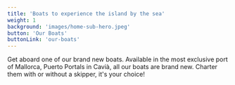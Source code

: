 ```yaml
---
title: 'Boats to experience the island by the sea'
weight: 1
background: 'images/home-sub-hero.jpeg'
button: 'Our Boats'
buttonLink: 'our-boats'
---
```


Get aboard one of our brand new boats. Available in the most exclusive port of Mallorca, Puerto Portals in Cavià, all our boats are brand new. Charter them with or without a skipper, it's your choice!
